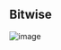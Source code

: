 ## Bitwise

![image](https://user-images.githubusercontent.com/35042430/229693293-c6bbd6ef-1418-4703-b9ac-31069d065f87.png)
